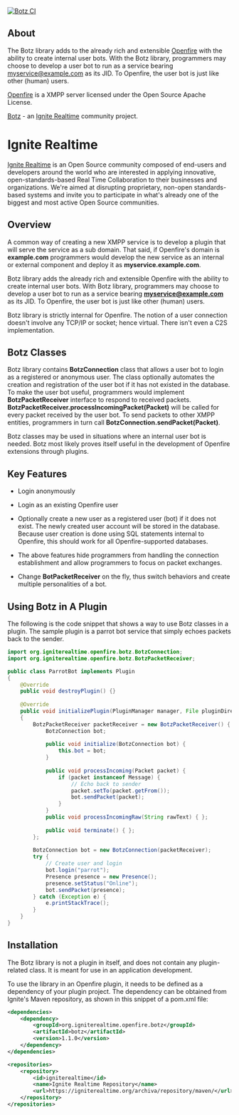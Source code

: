 [![Botz CI](https://github.com/igniterealtime/Botz/workflows/Botz%20CI/badge.svg?branch=main)](https://github.com/igniterealtime/Botz/actions?query=workflow%3A%22Botz+CI%22+branch%3Amain)

About
-----
The Botz library adds to the already rich and extensible [Openfire] with the ability to create internal user bots. With the Botz library, programmers may choose to develop a user bot to run as a service bearing myservice@example.com as its JID. To Openfire, the user bot is just like other (human) users.

[Openfire] is a XMPP server licensed under the Open Source Apache License.

[Botz] - an [Ignite Realtime] community project.

Ignite Realtime
===============

[Ignite Realtime] is an Open Source community composed of end-users and developers around the world who 
are interested in applying innovative, open-standards-based Real Time Collaboration to their businesses and organizations. 
We're aimed at disrupting proprietary, non-open standards-based systems and invite you to participate in what's already one 
of the biggest and most active Open Source communities.

[Botz]: http://www.igniterealtime.org/projects/botz/index.jsp
[Openfire]: http://www.igniterealtime.org/projects/openfire/index.jsp
[Ignite Realtime]: http://www.igniterealtime.org
[XMPP (Jabber)]: http://xmpp.org/

## Overview
A common way of creating a new XMPP service is to develop a plugin that will serve the service as a sub domain. That said, if Openfire's domain is **example.com** programmers would develop the new service as an internal or external component and deploy it as **myservice.example.com**.

Botz library adds the already rich and extensible Openfire with the ability to create internal user bots. With Botz library, programmers may choose to develop a user bot to run as a service bearing **myservice@example.com** as its JID. To Openfire, the user bot is just like other (human) users.

Botz library is strictly internal for Openfire. The notion of a user connection doesn't involve any TCP/IP or socket; hence virtual. There isn't even a C2S implementation.

## Botz Classes
Botz library contains **BotzConnection** class that allows a user bot to login as a registered or anonymous user. The class optionally automates the creation and registration of the user bot if it has not existed in the database. To make the user bot useful, programmers would implement **BotzPacketReceiver** interface to respond to received packets. **BotzPacketReceiver.processIncomingPacket(Packet)** will be called for every packet received by the user bot. To send packets to other XMPP entities, programmers in turn call **BotzConnection.sendPacket(Packet)**.

Botz classes may be used in situations where an internal user bot is needed. Botz most likely proves itself useful in the development of Openfire extensions through plugins.

## Key Features
- Login anonymously

- Login as an existing Openfire user

- Optionally create a new user as a registered user (bot) if it does not exist. The newly created user account will be stored in the database. Because user creation is done using SQL statements internal to Openfire, this should work for all Openfire-supported databases.

- The above features hide programmers from handling the connection establishment and allow programmers to focus on packet exchanges.

- Change **BotPacketReceiver** on the fly, thus switch behaviors and create multiple personalities of a bot.

## Using Botz in A Plugin
The following is the code snippet that shows a way to use Botz classes in a plugin. The sample plugin is a parrot bot service that simply echoes *<message/>* packets back to the sender.

```java
import org.igniterealtime.openfire.botz.BotzConnection;
import org.igniterealtime.openfire.botz.BotzPacketReceiver; 

public class ParrotBot implements Plugin
{
    @Override
    public void destroyPlugin() {}
    
    @Override
    public void initializePlugin(PluginManager manager, File pluginDirectory) 
    {
        BotzPacketReceiver packetReceiver = new BotzPacketReceiver() {
            BotzConnection bot;
            
            public void initialize(BotzConnection bot) {
                this.bot = bot;
            }
            
            public void processIncoming(Packet packet) {
                if (packet instanceof Message) {
                    // Echo back to sender
                    packet.setTo(packet.getFrom());
                    bot.sendPacket(packet);
                }
            }
            public void processIncomingRaw(String rawText) { };
            
            public void terminate() { };
        };  
        
        BotzConnection bot = new BotzConnection(packetReceiver);
        try {
            // Create user and login
            bot.login("parrot");
            Presence presence = new Presence();
            presence.setStatus("Online");
            bot.sendPacket(presence);
        } catch (Exception e) {
            e.printStackTrace();
        }
    }
}
```

## Installation
The Botz library is not a plugin in itself, and does not contain any plugin-related class. It is meant for use in an application development.

To use the library in an Openfire plugin, it needs to be defined as a dependency of your plugin project. The dependency can be obtained from Ignite's Maven repository, as shown in this snippet of a pom.xml file:

```xml
<dependencies>
    <dependency>
        <groupId>org.igniterealtime.openfire.botz</groupId>
        <artifactId>botz</artifactId>
        <version>1.1.0</version>
    </dependency>
</dependencies>

<repositories>
    <repository>
        <id>igniterealtime</id>
        <name>Ignite Realtime Repository</name>
        <url>https://igniterealtime.org/archiva/repository/maven/</url>
    </repository>
</repositories>
```
